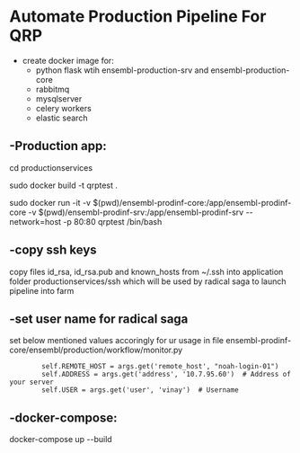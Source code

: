 Automate Production Pipeline For QRP
====================================

- create docker image for:
  - python flask wtih ensembl-production-srv and ensembl-production-core
  - rabbitmq
  - mysqlserver
  - celery workers
  - elastic search


-Production app:
------
cd productionservices

sudo docker build -t qrptest . 

sudo docker run -it -v $(pwd)/ensembl-prodinf-core:/app/ensembl-prodinf-core -v $(pwd)/ensembl-prodinf-srv:/app/ensembl-prodinf-srv --network=host -p 80:80 qrptest /bin/bash





-copy ssh keys
----

copy files  id_rsa,  id_rsa.pub and known_hosts from ~/.ssh into application folder  productionservices/ssh which will be  used by radical saga to launch pipeline into farm


-set user name for radical saga 
-----
set below mentioned values accoringly for ur usage in  file ensembl-prodinf-core/ensembl/production/workflow/monitor.py

```
        self.REMOTE_HOST = args.get('remote_host', "noah-login-01")
        self.ADDRESS = args.get('address', '10.7.95.60')  # Address of your server
        self.USER = args.get('user', 'vinay')  # Username
```


-docker-compose:
----
docker-compose up --build
